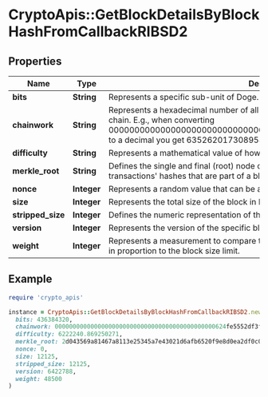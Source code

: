 # CryptoApis::GetBlockDetailsByBlockHashFromCallbackRIBSD2

## Properties

| Name | Type | Description | Notes |
| ---- | ---- | ----------- | ----- |
| **bits** | **String** | Represents a specific sub-unit of Doge. Bits have two-decimal precision. |  |
| **chainwork** | **String** | Represents a hexadecimal number of all the hashes necessary to produce the current chain. E.g., when converting 0000000000000000000000000000000000000000000086859f7a841475b236fd to a decimal you get 635262017308958427068157 hashes, or 635262 exahashes. |  |
| **difficulty** | **String** | Represents a mathematical value of how hard it is to find a valid hash for this block. |  |
| **merkle_root** | **String** | Defines the single and final (root) node of a Merkle tree. It is the combined hash of all transactions&#39; hashes that are part of a blockchain block. |  |
| **nonce** | **Integer** | Represents a random value that can be adjusted to satisfy the proof of work |  |
| **size** | **Integer** | Represents the total size of the block in Bytes. |  |
| **stripped_size** | **Integer** | Defines the numeric representation of the block size excluding the witness data. |  |
| **version** | **Integer** | Represents the version of the specific block on the blockchain. |  |
| **weight** | **Integer** | Represents a measurement to compare the size of different transactions to each other in proportion to the block size limit. |  |

## Example

```ruby
require 'crypto_apis'

instance = CryptoApis::GetBlockDetailsByBlockHashFromCallbackRIBSD2.new(
  bits: 436384320,
  chainwork: 000000000000000000000000000000000000000000000624fe5552df3fb55362,
  difficulty: 6222240.869250271,
  merkle_root: 2d043569a81467a8113e25345a7e43021d6afb6520f9e8d0ea2df0c03eec0a17,
  nonce: 0,
  size: 12125,
  stripped_size: 12125,
  version: 6422788,
  weight: 48500
)
```

